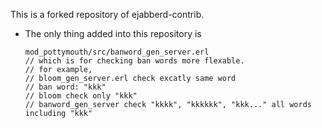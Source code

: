 This is a forked repository of ejabberd-contrib.
- The only thing added into this repository is 
  ```
  mod_pottymouth/src/banword_gen_server.erl
  // which is for checking ban words more flexable.
  // for example,
  // bloom_gen_server.erl check excatly same word
  // ban word: "kkk"
  // bloom check only "kkk"
  // banword_gen_server check "kkkk", "kkkkkk", "kkk..." all words including "kkk"
  ```